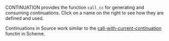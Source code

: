 CONTINUATION provides the function `call_cc` for generating and consuming continuations.
Click on a name on the right to see how they are defined and used.

Continuations in Source work similar to the <a href="https://en.wikipedia.org/wiki/Call-with-current-continuation">call-with-current-continuation</a> functin in Scheme.